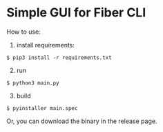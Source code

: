 # Simple GUI for Fiber CLI

How to use:

1. install requirements:

```
$ pip3 install -r requirements.txt
```

2. run

```
$ python3 main.py
```

3. build 

```
$ pyinstaller main.spec
```

Or, you can download the binary in the release page.